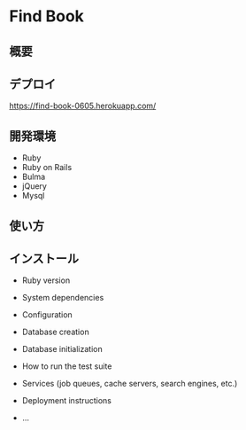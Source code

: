 # Find Book

## 概要

## デプロイ
https://find-book-0605.herokuapp.com/
## 開発環境
* Ruby
* Ruby on Rails
* Bulma
* jQuery
* Mysql


## 使い方
## インストール


* Ruby version

* System dependencies

* Configuration

* Database creation

* Database initialization

* How to run the test suite

* Services (job queues, cache servers, search engines, etc.)

* Deployment instructions

* ...
